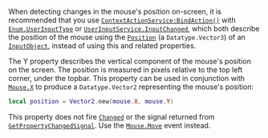 When detecting changes in the mouse's position on-screen, it is
recommended that you use [`ContextActionService:BindAction()`](https://create.roblox.com/docs/reference/engine/classes/ContextActionService#BindAction) with
[`Enum.UserInputType`](https://create.roblox.com/docs/reference/engine/enums/UserInputType) or
[`UserInputService.InputChanged`](https://create.roblox.com/docs/reference/engine/classes/UserInputService#InputChanged), which both describe the position of
the mouse using the [`Position`](https://create.roblox.com/docs/reference/engine/classes/InputObject#Position) (a
`Datatype.Vector3`) of an [`InputObject`](https://create.roblox.com/docs/reference/engine/classes/InputObject), instead of using this and
related properties.

The Y property describes the vertical component of the mouse's position on
the screen. The position is measured in pixels relative to the top left
corner, under the topbar. This property can be used in conjunction with
[`Mouse.X`](https://create.roblox.com/docs/reference/engine/classes/Mouse#X) to produce a `Datatype.Vector2` representing the mouse's
position:
```lua
local position = Vector2.new(mouse.X, mouse.Y)
```

This property does not fire [`Changed`](https://create.roblox.com/docs/reference/engine/classes/Instance#Changed) or the signal
returned from
[`GetPropertyChangedSignal`](https://create.roblox.com/docs/reference/engine/classes/Instance#GetPropertyChangedSignal). Use
the [`Mouse.Move`](https://create.roblox.com/docs/reference/engine/classes/Mouse#Move) event instead.